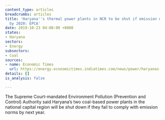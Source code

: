 ```yaml
---
content_type: articles
breadcrumbs: articles
title: 'Haryana''s thermal power plants in NCR to be shut if emission norms not met
  by 2020: EPCA'
date: 2019-10-23 04:00:00 +0000
states:
- Haryana
sectors:
- Energy
subsectors:
- Coal
sources:
- name: Economic Times
  url: https://energy.economictimes.indiatimes.com/news/power/haryanas-thermal-power-plants-in-ncr-to-be-shut-if-emission-norms-not-met-by-2020-epca/71658246
details: []
is_analysis: false

---
```

The Supreme Court-mandated Environment Pollution (Prevention and Control) Authority said Haryana’s two coal-based power plants in the national capital region will be shut down if they fail to comply with emission norms by next year.